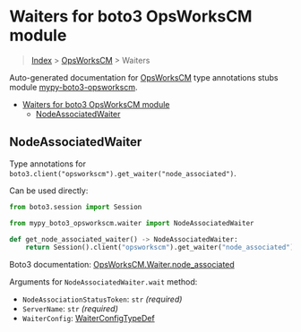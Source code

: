 <a id="waiters-for-boto3-opsworkscm-module"></a>

# Waiters for boto3 OpsWorksCM module

> [Index](..) > [OpsWorksCM](.) > Waiters

Auto-generated documentation for
[OpsWorksCM](https://boto3.amazonaws.com/v1/documentation/api/latest/reference/services/opsworkscm.html#OpsWorksCM)
type annotations stubs module
[mypy-boto3-opsworkscm](https://pypi.org/project/mypy-boto3-opsworkscm/).

- [Waiters for boto3 OpsWorksCM module](#waiters-for-boto3-opsworkscm-module)
  - [NodeAssociatedWaiter](#nodeassociatedwaiter)

<a id="nodeassociatedwaiter"></a>

## NodeAssociatedWaiter

Type annotations for
`boto3.client("opsworkscm").get_waiter("node_associated")`.

Can be used directly:

```python
from boto3.session import Session

from mypy_boto3_opsworkscm.waiter import NodeAssociatedWaiter

def get_node_associated_waiter() -> NodeAssociatedWaiter:
    return Session().client("opsworkscm").get_waiter("node_associated")
```

Boto3 documentation:
[OpsWorksCM.Waiter.node_associated](https://boto3.amazonaws.com/v1/documentation/api/latest/reference/services/opsworkscm.html#OpsWorksCM.Waiter.NodeAssociated)

Arguments for `NodeAssociatedWaiter.wait` method:

- `NodeAssociationStatusToken`: `str` *(required)*
- `ServerName`: `str` *(required)*
- `WaiterConfig`: [WaiterConfigTypeDef](./type_defs.md#waiterconfigtypedef)
